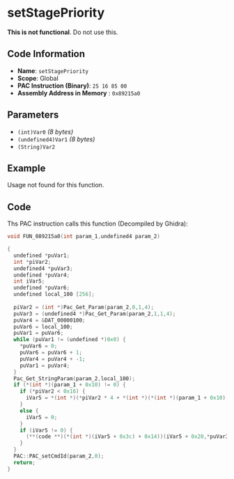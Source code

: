 # setStagePriority

**This is not functional**. Do not use this.

## Code Information

- **Name**: `setStagePriority`
- **Scope**: Global
- **PAC Instruction (Binary)**: `25 16 85 00`
- **Assembly Address in Memory** : `0x89215a0`

## Parameters

- `(int)Var0` *(8 bytes)*
- `(undefined4)Var1` *(8 bytes)*
- `(String)Var2`

## Example

Usage not found for this function.

## Code

Ths PAC instruction calls this function (Decompiled by Ghidra):

```c
void FUN_089215a0(int param_1,undefined4 param_2)

{
  undefined *puVar1;
  int *piVar2;
  undefined4 *puVar3;
  undefined *puVar4;
  int iVar5;
  undefined *puVar6;
  undefined local_100 [256];
  
  piVar2 = (int *)Pac_Get_Param(param_2,0,1,4);
  puVar3 = (undefined4 *)Pac_Get_Param(param_2,1,1,4);
  puVar4 = &DAT_00000100;
  puVar6 = local_100;
  puVar1 = puVar6;
  while (puVar1 != (undefined *)0x0) {
    *puVar6 = 0;
    puVar6 = puVar6 + 1;
    puVar4 = puVar4 + -1;
    puVar1 = puVar4;
  }
  Pac_Get_StringParam(param_2,local_100);
  if (*(int *)(param_1 + 0x10) != 0) {
    if (*piVar2 < 0x16) {
      iVar5 = *(int *)(*piVar2 * 4 + *(int *)(*(int *)(param_1 + 0x10) + 0x118) + 0x5640);
    }
    else {
      iVar5 = 0;
    }
    if (iVar5 != 0) {
      (**(code **)(*(int *)(iVar5 + 0x3c) + 0x14))(iVar5 + 0x20,*puVar3);
    }
  }
  PAC::PAC_setCmdId(param_2,0);
  return;
}
```

